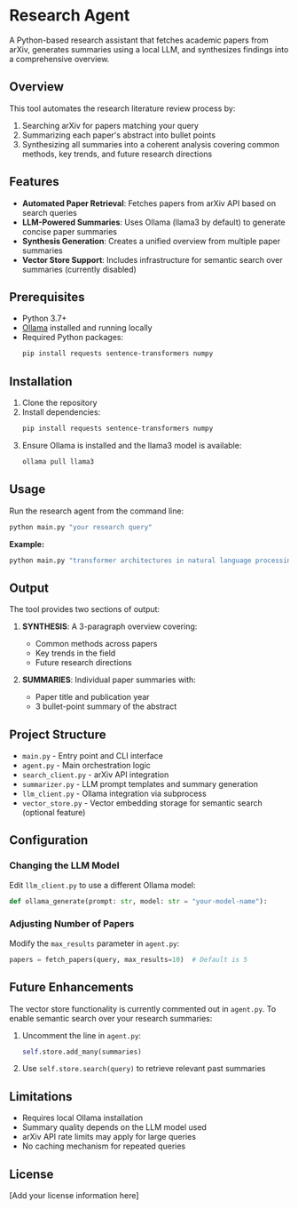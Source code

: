 # Research Agent

A Python-based research assistant that fetches academic papers from arXiv, generates summaries using a local LLM, and synthesizes findings into a comprehensive overview.

## Overview

This tool automates the research literature review process by:
1. Searching arXiv for papers matching your query
2. Summarizing each paper's abstract into bullet points
3. Synthesizing all summaries into a coherent analysis covering common methods, key trends, and future research directions

## Features

- **Automated Paper Retrieval**: Fetches papers from arXiv API based on search queries
- **LLM-Powered Summaries**: Uses Ollama (llama3 by default) to generate concise paper summaries
- **Synthesis Generation**: Creates a unified overview from multiple paper summaries
- **Vector Store Support**: Includes infrastructure for semantic search over summaries (currently disabled)

## Prerequisites

- Python 3.7+
- [Ollama](https://ollama.ai/) installed and running locally
- Required Python packages:
  ```bash
  pip install requests sentence-transformers numpy
  ```

## Installation

1. Clone the repository
2. Install dependencies:
   ```bash
   pip install requests sentence-transformers numpy
   ```
3. Ensure Ollama is installed and the llama3 model is available:
   ```bash
   ollama pull llama3
   ```

## Usage

Run the research agent from the command line:

```bash
python main.py "your research query"
```

**Example:**
```bash
python main.py "transformer architectures in natural language processing"
```

## Output

The tool provides two sections of output:

1. **SYNTHESIS**: A 3-paragraph overview covering:
   - Common methods across papers
   - Key trends in the field
   - Future research directions

2. **SUMMARIES**: Individual paper summaries with:
   - Paper title and publication year
   - 3 bullet-point summary of the abstract

## Project Structure

- `main.py` - Entry point and CLI interface
- `agent.py` - Main orchestration logic
- `search_client.py` - arXiv API integration
- `summarizer.py` - LLM prompt templates and summary generation
- `llm_client.py` - Ollama integration via subprocess
- `vector_store.py` - Vector embedding storage for semantic search (optional feature)

## Configuration

### Changing the LLM Model

Edit `llm_client.py` to use a different Ollama model:
```python
def ollama_generate(prompt: str, model: str = "your-model-name"):
```

### Adjusting Number of Papers

Modify the `max_results` parameter in `agent.py`:
```python
papers = fetch_papers(query, max_results=10)  # Default is 5
```

## Future Enhancements

The vector store functionality is currently commented out in `agent.py`. To enable semantic search over your research summaries:

1. Uncomment the line in `agent.py`:
   ```python
   self.store.add_many(summaries)
   ```
2. Use `self.store.search(query)` to retrieve relevant past summaries

## Limitations

- Requires local Ollama installation
- Summary quality depends on the LLM model used
- arXiv API rate limits may apply for large queries
- No caching mechanism for repeated queries

## License

[Add your license information here]